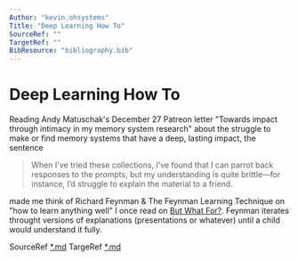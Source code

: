```yaml
---
Author: "kevin.ohsystems"
Title: "Deep Learning How To"
SourceRef: "" 
TargetRef: ""
BibResource: "bibliography.bib"
---
```


# Deep Learning How To 

Reading Andy Matuschak's December 27 Patreon letter "Towards impact through intimacy in my memory system research" about the struggle to make or find memory systems that have a deep, lasting impact, the sentence 

>When I've tried these collections, I’ve found that I can parrot back responses to the prompts, but my understanding is quite brittle—for instance, I’d struggle to explain the material to a friend.

made me think of Richard Feynman & The Feynman Learning Technique on "how to learn anything well" I once read on [But What For?](https://www.butwhatfor.com/feynman-technique/). Feynman iterates throught versions of explanations (presentations or whatever) until a child would understand it fully.

SourceRef [*.md](*.md)
TargeRef [*.md](*.md)
